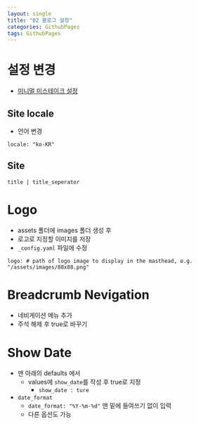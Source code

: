 ```yaml
---
layout: single
title: "02 블로그 설정" 
categories: GithubPages
tags: GithubPages
---
```


# 설정 변경
- [미니멀 미스테이크 설정](https://mmistakes.github.io/minimal-mistakes/docs/configuration/)

## Site locale
- 언어 변경
```
locale: "ko-KR"
```

## Site
```
title | title_seperator
```

# Logo
- assets 폴더에 images 폴더 생성 후
- 로고로 지정할 이미지를 저장
- `_config.yaml` 파일에 수정
```
logo: # path of logo image to display in the masthead, e.g. "/assets/images/88x88.png"
```

# Breadcrumb Nevigation
- 네비게이션 메뉴 추가
- 주석 해제 후 true로 바꾸기

# Show Date
- 맨 아래의 defaults 에서
	- values에 `show_date`를 작성 후 true로 지정
		- `show_date : ture`
- `date_format`
	- `date_format: "%Y-%m-%d"` 맨 밑에 들여쓰기 없이 입력
	- 다른 옵션도 가능

